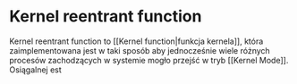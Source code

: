 # Kernel reentrant function
Kernel reentrant function to [[Kernel function|funkcja kernela]], która zaimplementowana jest w taki sposób aby jednocześnie wiele różnych procesów zachodzących w systemie mogło przejść w tryb [[Kernel Mode]]. Osiągalnej est 